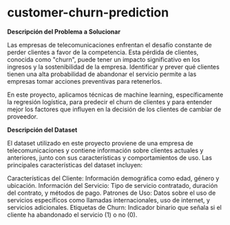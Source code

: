 # customer-churn-prediction

**Descripción del Problema a Solucionar**

Las empresas de telecomunicaciones enfrentan el desafío constante de perder clientes a favor de la competencia. Esta pérdida de clientes, conocida como "churn", puede tener un impacto significativo en los ingresos y la sostenibilidad de la empresa. Identificar y prever qué clientes tienen una alta probabilidad de abandonar el servicio permite a las empresas tomar acciones preventivas para retenerlos.

En este proyecto, aplicamos técnicas de machine learning, específicamente la regresión logística, para predecir el churn de clientes y para entender mejor los factores que influyen en la decisión de los clientes de cambiar de proveedor.

**Descripción del Dataset**

El dataset utilizado en este proyecto proviene de una empresa de telecomunicaciones y contiene información sobre clientes actuales y anteriores, junto con sus características y comportamientos de uso. Las principales características del dataset incluyen:

Características del Cliente: Información demográfica como edad, género y ubicación.
Información del Servicio: Tipo de servicio contratado, duración del contrato, y métodos de pago.
Patrones de Uso: Datos sobre el uso de servicios específicos como llamadas internacionales, uso de internet, y servicios adicionales.
Etiquetas de Churn: Indicador binario que señala si el cliente ha abandonado el servicio (1) o no (0).
